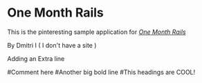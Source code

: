 # One Month Rails 

This is the pinteresting sample application for 
[*One Month Rails*](http://Onemonthrails.com)

By Dmitri I ( I don't have a site )

Adding an Extra line

#Comment here
#Another big bold line
#This headings are COOL!
